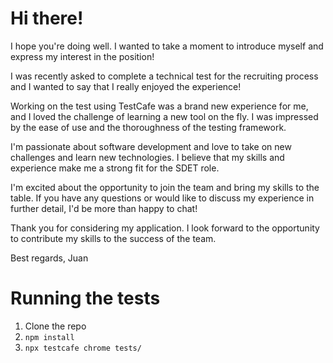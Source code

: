 # Hi there!

I hope you're doing well. I wanted to take a moment to introduce myself and express my interest in the position! 

I was recently asked to complete a technical test for the recruiting process and I wanted to say that I really enjoyed the experience!

Working on the test using TestCafe was a brand new experience for me, and I loved the challenge of learning a new tool on the fly. I was impressed by the ease of use and the thoroughness of the testing framework.

I'm passionate about software development and love to take on new challenges and learn new technologies. I believe that my skills and experience make me a strong fit for the SDET role.

I'm excited about the opportunity to join the team and bring my skills to the table. If you have any questions or would like to discuss my experience in further detail, I'd be more than happy to chat!

Thank you for considering my application. I look forward to the opportunity to contribute my skills to the success of the team.

Best regards,
Juan

# Running the tests
1. Clone the repo
2. `npm install`
3. `npx testcafe chrome tests/`

